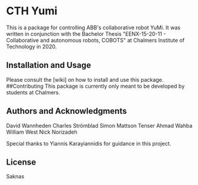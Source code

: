 # CTH Yumi

This is a package for controlling ABB's collaborative robot YuMi. It was written in conjunction with the Bachelor Thesis "EENX-15-20-11 - Collaborative and autonomous robots, COBOTS" at Chalmers Institute of Technology in 2020. 

## Installation and Usage

Please consult the [wiki] on how to install and use this package.
##Contributing
This package is currently only meant to be developed by students at Chalmers.

## Authors and Acknowledgments

David Wannheden
Charles Strömblad
Simon Mattson Tenser
Ahmad Wahba
William West
Nick Norizadeh

Special thanks to Yiannis Karayiannidis for guidance in this project.

## License

Saknas
